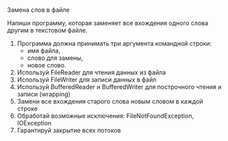 Замена слов в файле

Напиши программу, которая заменяет все вхождения одного слова другим в текстовом файле.

1. Программа должна принимать три аргумента командной строки:
    - имя файла,
    - слово для замены,
    - новое слово.
2. Используй FileReader для чтения данных из файла
3. Используй FileWriter для записи данных в файл
4. Используй BufferedReader и BufferedWriter для построчного чтения и записи (wrapping)
5. Замени все вхождения старого слова новым словом в каждой строке
6. Обработай возможные исключения: FileNotFoundException, IOException
7. Гарантируй закрытие всех потоков